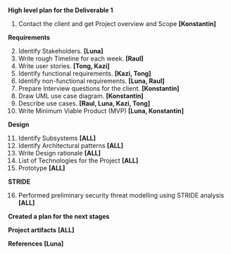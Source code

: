 **High level plan for the Deliverable 1**

1. Contact the client and get Project overview and Scope **[Konstantin]**

**Requirements**

2. Identify Stakeholders. **[Luna]**
3. Write rough Timeline for each week. **[Raul]**
4. Write user stories. **[Tong, Kazi]**
5. Identify functional requirements. **[Kazi, Tong]**
6. Identify non-functional requirements. **[Luna, Raul]**
7. Prepare Interview questions for the client. **[Konstantin]**
8. Draw UML use case diagram. **[Konstantin]**
9. Describe use cases. **[Raul, Luna, Kazi, Tong]**
10. Write Minimum Viable Product (MVP) **[Luna, Konstantin]**

**Design**

11. Identify Subsystems **[ALL]**
12. Identify Architectural patterns **[ALL]**
13. Write Design rationale  **[ALL]**
14. List of Technologies for the Project **[ALL]**
15. Prototype **[ALL]**

**STRIDE**

16. Performed preliminary security threat modelling using STRIDE analysis **[ALL]**

**Created a plan for the next stages**

**Project artifacts** **[ALL]**

**References** **[Luna]**

